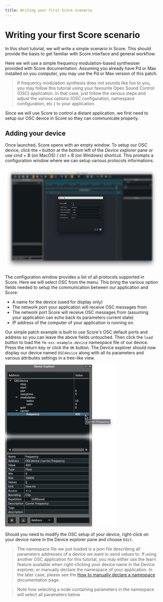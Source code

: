 ```yaml
---
title: Writing your first Score scenario
---
```


# Writing your first Score scenario

In this short tutorial, we will write a simple scenario in Score. This should provide the basis to get familiar with Score interface and general workflow.

Here we will use a simple frequency modulation-based synthesiser provided with Score documentation. Assuming you already have Pd or Max installed on you computer, you may use the Pd or Max version of this patch.

> If frequency modulation synthesis does not sounds like fun to you, you may follow this tutorial using your favourite Open Sound Control (OSC) application. In that case, just follow the various steps and adjust the various options (OSC configuration, namespace configuration, etc.) to your application.

Since we will use Score to control a distant application, we first need to setup our OSC device in Score so they can communicate properly.

## Adding your device

Once launched, Score opens with an empty window. To setup our OSC device, click the `+` button at the bottom left of the *Device explorer* pane or use <span class="kb">cmd + B</span> (on MacOS) / <span class="kb">ctrl + B</span> (on Windows) shortcut. This prompts a configuration window where we can setup various protocols informations.

![Protocol setup window](../images/adding_osc_device.png)

The configuration window provides a list of all protocols supported in Score. Here we will select OSC from the menu. This bring the various option fields needed to setup the communication between our application and Score:

* A name for the device (used for display only)
* The network port your application will receive OSC messages from
* The network port Score will receive OSC messages from (assuming your application can echo back its parameters current state)
* IP address of the computer of your application is running on.

Our simple patch example is built to use Score's OSC default ports and address so you can leave the above fields untouched. Then click the `load` button to load the `fm-osc-example.device` namespace file of our device. Press the <span class="kb">return</span> key or click the `OK` button. The Device explorer should now display our device named `OSCdevice` along with all its parameters and various attributes settings in a tree-like view.

![OSCdevice tree view](../images/osc_device.png)

Should you need to modify the OSC setup of your device, right-click on your device name in the Device explorer pane and choose `Edit`.

> The namespace file we just loaded is a json file describing all parameters addresses of a device we want to send values to. If using another OSC application for this tutorial, you may either use the learn feature available when right-clicking your device name in the Device explorer, or manually declare the namespace of your application. In the later case, please see the [How to manually declare a namespace](../howtos/manual_namespace_setup.html) documentation page.



> Note how selecting a node containing parameters in the namespace will select all parameters below

## 